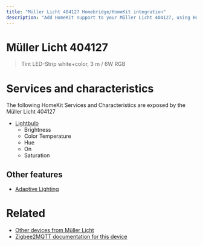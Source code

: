 ```yaml
---
title: "Müller Licht 404127 Homebridge/HomeKit integration"
description: "Add HomeKit support to your Müller Licht 404127, using Homebridge, Zigbee2MQTT and homebridge-z2m."
---
```

<!---
This file has been GENERATED using src/docgen/docgen.ts
DO NOT EDIT THIS FILE MANUALLY!
-->
# Müller Licht 404127
> Tint LED-Strip white+color, 3 m / 6W RGB


# Services and characteristics
The following HomeKit Services and Characteristics are exposed by
the Müller Licht 404127

* [Lightbulb](../../light.md)
  * Brightness
  * Color Temperature
  * Hue
  * On
  * Saturation

## Other features
* [Adaptive Lighting](../../light.md)

# Related
* [Other devices from Müller Licht](../index.md#muller_licht)
* [Zigbee2MQTT documentation for this device](https://www.zigbee2mqtt.io/devices/404127.html)
